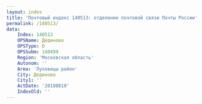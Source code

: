 ```yaml
---
layout: index
title: 'Почтовый индекс 140513: отделение почтовой связи Почты России'
permalink: /140513/
data:
    Index: 140513
    OPSName: Дединово
    OPSType: О
    OPSSubm: 140499
    Region: 'Московская область'
    Autonom: ''
    Area: 'Луховицы район'
    City: Дединово
    City1: ''
    ActDate: '20180810'
    IndexOld: ''
---
```

